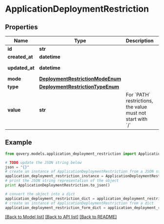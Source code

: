 # ApplicationDeploymentRestriction


## Properties
Name | Type | Description | Notes
------------ | ------------- | ------------- | -------------
**id** | **str** |  | [readonly] 
**created_at** | **datetime** |  | [readonly] 
**updated_at** | **datetime** |  | [optional] [readonly] 
**mode** | [**DeploymentRestrictionModeEnum**](DeploymentRestrictionModeEnum.md) |  | 
**type** | [**DeploymentRestrictionTypeEnum**](DeploymentRestrictionTypeEnum.md) |  | 
**value** | **str** | For &#x60;PATH&#x60; restrictions, the value must not start with &#x60;/&#x60; | 

## Example

```python
from qovery.models.application_deployment_restriction import ApplicationDeploymentRestriction

# TODO update the JSON string below
json = "{}"
# create an instance of ApplicationDeploymentRestriction from a JSON string
application_deployment_restriction_instance = ApplicationDeploymentRestriction.from_json(json)
# print the JSON string representation of the object
print ApplicationDeploymentRestriction.to_json()

# convert the object into a dict
application_deployment_restriction_dict = application_deployment_restriction_instance.to_dict()
# create an instance of ApplicationDeploymentRestriction from a dict
application_deployment_restriction_form_dict = application_deployment_restriction.from_dict(application_deployment_restriction_dict)
```
[[Back to Model list]](../README.md#documentation-for-models) [[Back to API list]](../README.md#documentation-for-api-endpoints) [[Back to README]](../README.md)


